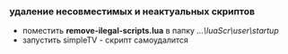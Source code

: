 ### удаление несовместимых и неактуальных скриптов

- поместить **remove-ilegal-scripts.lua** в папку _...\luaScr\user\startup_
- запустить simpleTV - скрипт самоудалится
